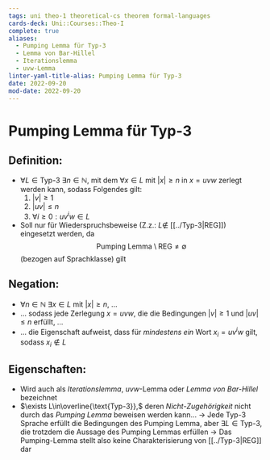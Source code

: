 ```yaml
---
tags: uni theo-1 theoretical-cs theorem formal-languages
cards-deck: Uni::Courses::Theo-I
complete: true
aliases:
  - Pumping Lemma für Typ-3
  - Lemma von Bar-Hillel
  - Iterationslemma
  - uvw-Lemma
linter-yaml-title-alias: Pumping Lemma für Typ-3
date: 2022-09-20
mod-date: 2022-09-20
---
```


# Pumping Lemma für Typ-3

## Definition:
- $\forall L\in \text{Typ-3}~\exists n\in\mathbb{N},$ mit dem $\forall x\in L$ mit $|x|\geq n$ in $x=uvw$ zerlegt werden kann, sodass Folgendes gilt:
	1. $|v|\geq1$
	2. $|uv|\leq n$
	3. $\forall i\geq0:uv^iw\in L$
- Soll nur für Wiederspruchsbeweise (Z.z.: $L\notin$ [[../Typ-3|REG]]) eingesetzt werden, da $$\text{Pumping Lemma}\setminus\text{REG}\neq\emptyset$$ (bezogen auf Sprachklasse) gilt

## Negation:
- $\forall n\in\mathbb{N}~\exists x\in L$ mit $|x|\geq n,$ …
- … sodass jede Zerlegung $x=uvw,$ die die Bedingungen $|v|\geq1$ und $|uv|\leq n$ erfüllt, …
- … die Eigenschaft aufweist, dass für *mindestens ein* Wort $x_i=uv^iw$ gilt, sodass $x_i\notin L$

## Eigenschaften:
- Wird auch als *Iterationslemma*, $uvw$-Lemma oder *Lemma von Bar-Hillel* bezeichnet
- $\exists L\in\overline{\text{Typ-3}},$ deren *Nicht-Zugehörigkeit* nicht durch das *Pumping Lemma* beweisen werden kann…
	-> Jede Typ-3 Sprache erfüllt die Bedingungen des Pumping Lemma, aber $\exists L\in\text{Typ-3},$ die trotzdem die Aussage des Pumping Lemmas erfüllen
	-> Das Pumping-Lemma stellt also keine Charakterisierung von [[../Typ-3|REG]] dar
